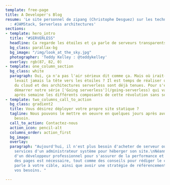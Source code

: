 ```yaml
---
template: free-page
title: A Developer's Blog
resume: 'Le site personnel de zipang (Christophe Desguez) sur les technos qui l''interessent
  : #JAMStack, Serverless architectures'
sections:
- template: hero_intro
  title: "#SERVERLESS"
  headline: Ca regarde les étoiles et ça parle de serveurs transparents
  bg_class: parallax-bg
  bg_image: "/img/look_at_the_sky.jpg"
  photographer: 'Teddy Kelley : @teddykelley'
  overlay: rgb(87, 82, 0)
- template: one_column_section
  bg_class: white
  paragraph: Oui, ça n'a pas l'air sérieux dit comme ça. Mais où irait-on si on ne
    levait jamais la tête vers les étoiles ? Il est temps de réaliser que les promesses
    du cloud et des architectures serverless sont déjà tenues. Pour s'en convaincre,
    démarrer notre série ['Going serverless'](/going-serverless) qui va examiner semaine
    après semaine les différents composants de cette révolution sans serveurs.
- template: two_columns_call_to_action
  bg_class: gradient2
  title: Vous désirez déployer votre propre site statique ?
  tagline: Nous pouvons le mettre en oeuvre en quelques jours après avoir étudié votre
    besoin.
  call_to_action: Contactez-nous
  action_icon: pencil-alt
  columns_order: action_first
  bg_image: 
  overlay: 
  paragraph: "Aujourd'hui, il n'est plus besoin d'acheter de serveur ou de louer les
    services d'un administrateur système pour héberger son site.\nNéanmoins, les services
    d'un développeur professionnel pour s'assurer de la performance et de la qualité
    des pages est nécessaire, tout comme des conseils pour rédiger le contenu qui
    parle à votre cible, ainsi que avoir une stratégie de référencement adaptée à
    vos besoins. "

---
```

